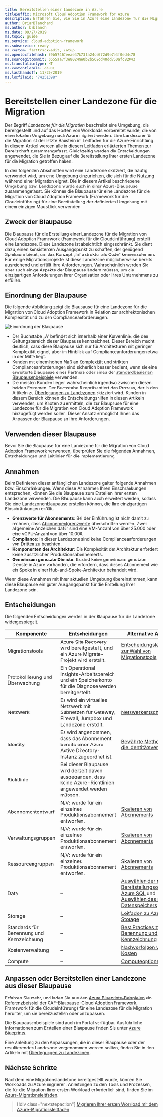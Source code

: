 ```yaml
---
title: Bereitstellen einer Landezone in Azure
titleSuffix: Microsoft Cloud Adoption Framework for Azure
description: Erfahren Sie, wie Sie in Azure eine Landezone für die Migration bereitstellen.
author: BrianBlanchard
ms.author: brblanch
ms.date: 09/27/2019
ms.topic: guide
ms.service: cloud-adoption-framework
ms.subservice: ready
ms.custom: fasttrack-edit, setup
ms.openlocfilehash: 59b57467eeae47b73fa24ce672d9e7e4f0ed4478
ms.sourcegitcommit: 3655aa7f3e80249e0b2b562cd40dd750afc82043
ms.translationtype: HT
ms.contentlocale: de-DE
ms.lasthandoff: 11/20/2019
ms.locfileid: "74251698"
---
```

# <a name="deploy-a-migration-landing-zone"></a>Bereitstellen einer Landezone für die Migration

Der Begriff *Landezone für die Migration* beschreibt eine Umgebung, die bereitgestellt und auf das Hosten von Workloads vorbereitet wurde, die von einer lokalen Umgebung nach Azure migriert werden. Eine Landezone für die Migration ist der letzte Baustein im Leitfaden für die Azure-Einrichtung. In diesem Artikel werden alle in diesem Leitfaden erläuterten Themen zur Bereitschaft zusammengefasst. Gleichzeitig werden die Entscheidungen angewendet, die Sie in Bezug auf die Bereitstellung Ihrer ersten Landezone für die Migration getroffen haben.

In den folgenden Abschnitten wird eine Landezone skizziert, die häufig verwendet wird, um eine Umgebung einzurichten, die sich für die Nutzung während einer Migration eignet. Die in diesem Artikel beschriebene Umgebung bzw. Landezone wurde auch in einer Azure-Blaupause zusammengefasst. Sie können die Blaupause für eine Landezone für die Migration von Cloud Adoption Framework (Framework für die Cloudeinführung) für eine Bereitstellung der definierten Umgebung mit einem einzigen Mausklick verwenden.

## <a name="purpose-of-the-blueprint"></a>Zweck der Blaupause

Die Blaupause für die Erstellung einer Landezone für die Migration von Cloud Adoption Framework (Framework für die Cloudeinführung) erstellt eine Landezone. Diese Landezone ist absichtlich eingeschränkt. Sie dient dazu, einen konsistenten Ausgangspunkt zu schaffen, der genügend Spielraum bietet, um das Konzept „Infrastruktur als Code“ kennenzulernen. Für einige Migrationsprojekte ist diese Landezone möglicherweise bereits ausreichend und erfüllt Ihre Anforderungen. Wahrscheinlich werden Sie aber auch einige Aspekte der Blaupause ändern müssen, um die einzigartigen Anforderungen Ihrer Organisation oder Ihres Unternehmens zu erfüllen.

## <a name="blueprint-alignment"></a>Einordnung der Blaupause

Die folgende Abbildung zeigt die Blaupause für eine Landezone für die Migration von Cloud Adoption Framework in Relation zur architektonischen Komplexität und zu den Complianceanforderungen.

![Einordnung der Blaupause](../../_images/ready/blueprint-overview.png)

- Der Buchstabe „A“ befindet sich innerhalb einer Kurvenlinie, die den Geltungsbereich dieser Blaupause kennzeichnet. Dieser Bereich macht deutlich, dass diese Blaupause sich nur für Architekturen mit geringer Komplexität eignet, aber im Hinblick auf Complianceanforderungen etwa in der Mitte liegt.
- Kunden mit einem hohen Maß an Komplexität und strikten Complianceanforderungen sind sicherlich besser bedient, wenn sie eine erweiterte Blaupause eines Partners oder eines der [standardbasierten Blaupausenbeispiele](https://docs.microsoft.com/azure/governance/blueprints/samples) verwenden.
- Die meisten Kunden liegen wahrscheinlich irgendwo zwischen diesen beiden Extremen. Der Buchstabe B repräsentiert den Prozess, der in den Artikeln zu [Überlegungen zu Landezonen](../considerations/index.md) skizziert wird. Kunden in diesem Bereich können die Entscheidungshilfen in diesen Artikeln verwenden, um Knoten zu ermitteln, die zur Blaupause für eine Landezone für die Migration von Cloud Adoption Framework hinzugefügt werden sollen. Dieser Ansatz ermöglicht Ihnen das Anpassen der Blaupause an Ihre Anforderungen.

## <a name="use-this-blueprint"></a>Verwenden dieser Blaupause

Bevor Sie die Blaupause für eine Landezone für die Migration von Cloud Adoption Framework verwenden, überprüfen Sie die folgenden Annahmen, Entscheidungen und Leitlinien für die Implementierung.

## <a name="assumptions"></a>Annahmen

Beim Definieren dieser anfänglichen Landezone galten folgende Annahmen bzw. Einschränkungen. Wenn diese Annahmen Ihren Einschränkungen entsprechen, können Sie die Blaupause zum Erstellen Ihrer ersten Landezone verwenden. Die Blaupause kann auch erweitert werden, sodass Sie eine Landezonenblaupause erstellen können, die Ihre einzigartigen Einschränkungen erfüllt.

- **Grenzwerte für Abonnements**: Bei der Einführung ist nicht damit zu rechnen, dass [Abonnementgrenzwerte](https://docs.microsoft.com/azure/azure-subscription-service-limits) überschritten werden. Zwei allgemeine Anzeichen dafür sind eine VM-Anzahl von über 25.000 oder eine vCPU-Anzahl von über 10.000.
- **Compliance**: In dieser Landezone sind keine Complianceanforderungen von Dritten zu beachten.
- **Komponenten der Architektur**: Die Komplexität der Architektur erfordert keine zusätzlichen Produktionsabonnements.
- **Gemeinsam genutzte Dienste**: Es sind keine gemeinsam genutzten Dienste in Azure vorhanden, die erfordern, dass dieses Abonnement wie ein Spoke in einer Hub-and-Spoke-Architektur behandelt wird.

Wenn diese Annahmen mit Ihrer aktuellen Umgebung übereinstimmen, kann diese Blaupause ein guter Ausgangspunkt für die Erstellung Ihrer Landezone sein.

## <a name="decisions"></a>Entscheidungen

Die folgenden Entscheidungen werden in der Blaupause für die Landezone widergespiegelt.

| Komponente | Entscheidungen | Alternative Ansätze |
|---------|---------|---------|
|Migrationstools|Azure Site Recovery wird bereitgestellt, und ein Azure Migrate-Projekt wird erstellt.|[Entscheidungsleitfaden zur Wahl von Migrationstools](../../decision-guides/migrate-decision-guide/index.md)|
|Protokollierung und Überwachung|Ein Operational Insights-Arbeitsbereich und ein Speicherkonto für die Diagnose werden bereitgestellt.|         |
|Netzwerk|Es wird ein virtuelles Netzwerk mit Subnetzen für Gateway, Firewall, Jumpbox und Landezone erstellt.|[Netzwerkentscheidungen](../considerations/networking-options.md)|
|Identity|Es wird angenommen, dass das Abonnement bereits einer Azure Active Directory-Instanz zugeordnet ist.|[Bewährte Methoden für die Identitätsverwaltung](https://docs.microsoft.com/azure/security/azure-security-identity-management-best-practices?toc=https://docs.microsoft.com/azure/cloud-adoption-framework/toc.json&bc=https://docs.microsoft.com/azure/cloud-adoption-framework/bread/toc.json)         |
|Richtlinie|Bei dieser Blaupause wird derzeit davon ausgegangen, dass keine Azure-Richtlinien angewendet werden müssen.|         |
|Abonnemententwurf|N/V: wurde für ein einzelnes Produktionsabonnement entworfen.|[Skalieren von Abonnements](../azure-best-practices/scaling-subscriptions.md)|
|Verwaltungsgruppen|N/V: wurde für ein einzelnes Produktionsabonnement entworfen.|[Skalieren von Abonnements](../azure-best-practices/scaling-subscriptions.md)         |
|Ressourcengruppen|N/V: wurde für ein einzelnes Produktionsabonnement entworfen.|[Skalieren von Abonnements](../azure-best-practices/scaling-subscriptions.md)         |
|Data|–|[Auswählen der richtigen Bereitstellungsoption in Azure SQL](https://docs.microsoft.com/azure/sql-database/sql-database-paas-vs-sql-server-iaas) und [Auswählen des richtigen Datenspeichers](https://docs.microsoft.com/azure/architecture/guide/technology-choices/data-store-overview) |
|Storage|–|[Leitfaden zu Azure Storage](../considerations/storage-options.md)         |
|Standards für Benennung und Kennzeichnung|–|[Best Practices zur Benennung und Kennzeichnung](../azure-best-practices/naming-and-tagging.md)         |
|Kostenverwaltung|–|[Nachverfolgen von Kosten](../azure-best-practices/track-costs.md)|
|Compute|–|[Computeoptionen](../considerations/compute-options.md)|

## <a name="customize-or-deploy-a-landing-zone-from-this-blueprint"></a>Anpassen oder Bereitstellen einer Landezone aus dieser Blaupause

Erfahren Sie mehr, und laden Sie aus den [Azure Blueprints-Beispielen](https://docs.microsoft.com/azure/governance/blueprints/samples) ein Referenzbeispiel der CAF-Blaupause (Cloud Adoption Framework, Framework für die Cloudeinführung) für eine Landezone für die Migration herunter, um sie bereitzustellen oder anzupassen.

Die Blaupausenbeispiele sind auch im Portal verfügbar. Ausführliche Informationen zum Erstellen einer Blaupause finden Sie unter [Azure Blueprints](./govern-org-compliance.md?tabs=azureblueprints#create-a-blueprint).

Eine Anleitung zu den Anpassungen, die in dieser Blaupause oder der resultierenden Landezone vorgenommen werden sollten, finden Sie in den Artikeln mit [Überlegungen zu Landezonen](../considerations/index.md).

## <a name="next-steps"></a>Nächste Schritte

Nachdem eine Migrationslandetone bereitgestellt wurde, können Sie Workloads zu Azure migrieren.
Anleitungen zu den Tools und Prozessen, die für die Migration Ihrer ersten Workload erforderlich sind, finden Sie im [Azure-Migrationsleitfaden](../../migrate/azure-migration-guide/index.md).

> [!div class="nextstepaction"]
> [Migrieren Ihrer ersten Workload mit dem Azure-Migrationsleitfaden](../../migrate/azure-migration-guide/index.md)
